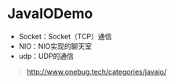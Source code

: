 # JavaIODemo
- Socket：Socket（TCP）通信
- NIO：NIO实现的聊天室
- udp：UDP的通信
> http://www.onebug.tech/categories/javaio/